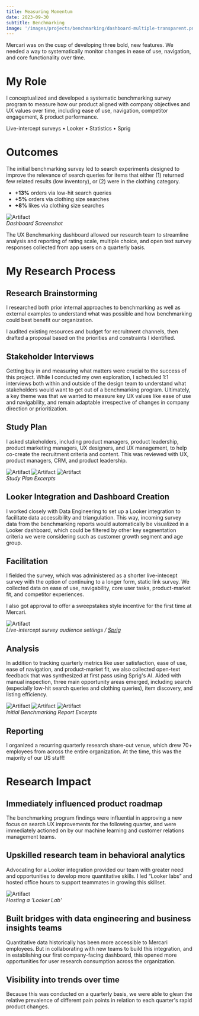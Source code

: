 ```yaml
---
title: Measuring Momentum
date: 2023-09-30
subtitle: Benchmarking
image: '/images/projects/benchmarking/dashboard-multiple-transparent.png'
---
```


Mercari was on the cusp of developing three bold, new features. We needed a way to systematically monitor changes in ease of use, navigation, and core functionality over time.

# My Role

I conceptualized and developed a systematic benchmarking survey program to
measure how our product aligned with company objectives and UX values over time, including ease of use, navigation, competitor engagement, & product performance.

Live-intercept surveys • Looker • Statistics • Sprig

# Outcomes

The initial benchmarking survey led to search experiments designed to improve the relevance of search queries for items that either (1) returned few related results (low inventory), or (2) were in the clothing category.

* __+13%__ orders via low-hit search queries
* __+5%__ orders via clothing size searches
* __+8%__ likes via clothing size searches

<div class="gallery-box">
  <div class="gallery">
    <img src="/images/projects/benchmarking/dashboard-1.png" B loading="lazy" alt="Artifact">
  </div>
   <em>Dashboard Screenshot</em>
</div>

The UX Benchmarking dashboard allowed our research team to streamline analysis and reporting of rating scale, multiple choice, and open text survey responses collected from app users on a quarterly basis.

# My Research Process

## Research Brainstorming

I researched both prior internal approaches to benchmarking as well as external examples to understand what was possible and how benchmarking could best benefit our organization.

I audited existing resources and budget for recruitment channels, then drafted a proposal based on the priorities and constraints I identified.

## Stakeholder Interviews

Getting buy in and measuring what matters were crucial to the success of this project. While I conducted my own exploration, I scheduled 1:1 interviews both within and outside of the design team to understand what stakeholders would want to get out of a benchmarking program. Ultimately, a key theme was that we wanted to measure key UX values like ease of use and navigability, and remain adaptable irrespective of changes in company direction or prioritization. 

## Study Plan

I asked stakeholders, including product managers, product leadership, product marketing managers, UX designers, and UX management, to help co-create the recruitment criteria and content. This was reviewed with UX, product managers, CRM, and product leadership.

<div class="gallery-box">
  <div class="gallery">
    <img src="/images/projects/benchmarking/study-plan.jpeg" B loading="lazy" alt="Artifact">
    <img src="/images/projects/benchmarking/study-plan-3.jpeg" B loading="lazy" alt="Artifact">
    <img src="/images/projects/benchmarking/study-plan-2.jpeg" B loading="lazy" alt="Artifact">
  </div>
  <em>Study Plan Excerpts</em>
  
</div>

## Looker Integration and Dashboard Creation

I worked closely with Data Engineering to set up a Looker integration to
facilitate data accessibility and triangulation. This way, incoming survey data from the benchmarking reports would automatically be visualized in a Looker dashboard, which could be filtered by other key segmentation criteria we were considering such as customer growth segment and age group.

## Facilitation

I fielded the survey, which was administered as a shorter live-intecept survey with the option of continuing to a longer form, static link survey. We collected data on ease of use, navigability, core user tasks, product-market fit, and competitor experiences. 

I also got approval to offer a sweepstakes style incentive for the first time at Mercari. 

<div class="gallery-box">
  <div class="gallery">
    <img src="/images/projects/benchmarking/sprig.png" B loading="lazy" alt="Artifact">
  </div>
  <em>Live-intercept survey audience settings / <a href="www.sprig.com" target="_blank">Sprig</a></em>
</div>

## Analysis

In addition to tracking quarterly metrics like user satisfaction, ease of use, ease of navigation, and product-market fit, we also collected open-text feedback that was synthesized at first pass using Sprig's AI. Aided with manual
inspection, three main opportunity areas emerged, including search (especially low-hit search queries and clothing queries), item discovery, and listing efficiency.

<div class="gallery-box">
  <div class="gallery">
    <img src="/images/projects/benchmarking/slide-1.png" B loading="lazy" alt="Artifact">
    <img src="/images/projects/benchmarking/slide-2.png" B loading="lazy" alt="Artifact">
    <img src="/images/projects/benchmarking/slide-3.jpg" loading="lazy" alt="Artifact">
  </div>
  <em>Initial Benchmarking Report Excerpts</em>
</div>

## Reporting

I organized a recurring quarterly research share-out venue, which drew 70+ employees from across the entire organization. At the time, this was the majority of our US staff!

# Research Impact

## Immediately influenced product roadmap

The benchmarking program findings were influential in approving a new focus on search UX improvements for the following quarter, and were immediately actioned on by our machine learning and customer relations management teams.

## Upskilled research team in behavioral analytics

Advocating for a Looker integration provided our team with greater need and opportunities to develop more quantitative skills. I led “Looker labs” and hosted office hours to support teammates in growing this skillset.

<div class="gallery-box">
  <div class="gallery">
    <img src="/images/projects/benchmarking/looker-labs.png" B loading="lazy" alt="Artifact">
  </div>
  <em>Hosting a 'Looker Lab'</em>
</div>

## Built bridges with data engineering and business insights teams

Quantitative data historically has been more accessible to Mercari employees. But in collaborating with new teams to build this integration, and in establishing our first company-facing dashboard, this opened more opportunities for user research consumption across the organization.

## Visibility into trends over time

Because this was conducted on a quarterly basis, we were able to glean the relative prevalence of different pain points in relation to each quarter's rapid product changes.